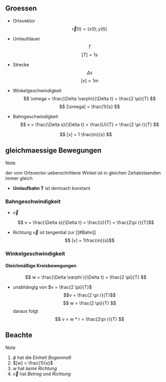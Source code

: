 ## Groessen
- Ortsvektor 
$$\vec r(t) = (x(t); y(t))$$
-  Umlaufdauer
$$T$$
$$
[T] = 1s
$$


- Strecke
$$
\Delta s
$$
$$
[v] = 1m
$$

- Winkelgeschwindigkeit
$$
\omega = \frac{\Delta \varphi}{\Delta t} = \frac{2 \pi}{T}
$$
$$
[\omega] = \frac{1}{s}
$$
- Bahngeschwindigkeit
$$
v = \frac{\Delta s}{\Delta t} = \frac{U}{T} = \frac{2 \pi r}{T}
$$

$$
[v] = 1 \frac{m}{s}
$$



## gleichmaessige Bewegungen
> [!NOTE]
> der vom Ortsvector ueberschrittene Winkel ist in gleichen Zeitabstaenden immer gleich

- **Umlaufbahn T** ist demnach konstant

### Bahngeschwindigkeit
- $\vec v$

$$ v = \frac{\Delta s}{\Delta t} = \frac{U}{T} = \frac{2\pi r}{T}$$
- Richtung $\vec v$ ist tangential zur [[#Bahn]]
$$ [v] = 1\frac{m}{s}$$
### Winkelgeschwindigkeit
#### Gleichmäßige Kreisbewegungen
$$
w = \frac{\Delta \varphi }{\Delta t} = \frac{2 \pi}{T}
$$
-  unabhängig von $v = \frac{2 \pi}{T}$
 $$v = \frac{2 \pi r}{T}$$
$$
w = \frac{2 \pi}{T}
$$
daraus folgt
$$
v = w * r = \frac{2\pi r}{T}
$$

## Beachte
> [!Note]
> 1. $\phi$ hat die Einheit *Bogenmaß*
> 2. $[w] = \frac{1}{s}$
> 3. $w$ hat *keine* *Richtung*
> 4. $\vec v$ hat *Betrag* und *Richtung*

